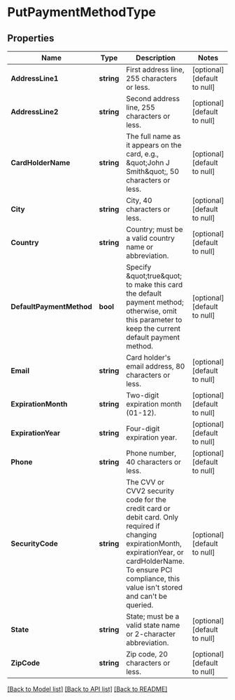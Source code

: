 # PutPaymentMethodType

## Properties
Name | Type | Description | Notes
------------ | ------------- | ------------- | -------------
**AddressLine1** | **string** | First address line, 255 characters or less.  | [optional] [default to null]
**AddressLine2** | **string** | Second address line, 255 characters or less.  | [optional] [default to null]
**CardHolderName** | **string** | The full name as it appears on the card, e.g., \&quot;John J Smith\&quot;, 50 characters or less.  | [optional] [default to null]
**City** | **string** | City, 40 characters or less.  | [optional] [default to null]
**Country** | **string** | Country; must be a valid country name or abbreviation.  | [optional] [default to null]
**DefaultPaymentMethod** | **bool** | Specify \&quot;true\&quot; to make this card the default payment method; otherwise, omit this parameter to keep the current default payment method.  | [optional] [default to null]
**Email** | **string** | Card holder&#39;s email address, 80 characters or less.  | [optional] [default to null]
**ExpirationMonth** | **string** | Two-digit expiration month (01-12).  | [optional] [default to null]
**ExpirationYear** | **string** | Four-digit expiration year.  | [optional] [default to null]
**Phone** | **string** | Phone number, 40 characters or less.  | [optional] [default to null]
**SecurityCode** | **string** | The CVV or CVV2 security code for the credit card or debit card. Only required if changing expirationMonth, expirationYear, or cardHolderName. To ensure PCI compliance, this value isn&#39;t stored and can&#39;t be queried.   | [optional] [default to null]
**State** | **string** | State; must be a valid state name or 2-character abbreviation.  | [optional] [default to null]
**ZipCode** | **string** | Zip code, 20 characters or less.  | [optional] [default to null]

[[Back to Model list]](../README.md#documentation-for-models) [[Back to API list]](../README.md#documentation-for-api-endpoints) [[Back to README]](../README.md)


